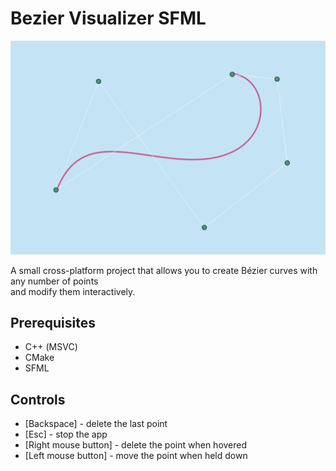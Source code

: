 # Bezier Visualizer SFML

<img src="images/screenshot.png" alt="Screenshot" width="600"/>


A small cross-platform project that allows you to create Bézier curves with any number of points  
 and modify them interactively.


## Prerequisites

- С++ (MSVC)
- CMake
- SFML

## Controls

- [Backspace] - delete the last point
- [Esc] - stop the app
- [Right mouse button] - delete the point when hovered
- [Left mouse button] - move the point when held down

